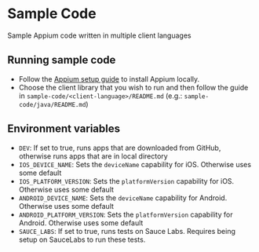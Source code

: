 # Sample Code

Sample Appium code written in multiple client languages

## Running sample code

* Follow the [Appium setup guide](https://github.com/appium/appium/blob/master/docs/en/about-appium/getting-started.md) to install Appium locally.
* Choose the client library that you wish to run and then follow the guide in `sample-code/<client-language>/README.md` (e.g.: `sample-code/java/README.md`)

## Environment variables

* `DEV`: If set to true, runs  apps that are downloaded from GitHub, otherwise runs apps that are in local directory
* `IOS_DEVICE_NAME`: Sets the `deviceName` capability for iOS. Otherwise uses some default
* `IOS_PLATFORM_VERSION`: Sets the `platformVersion` capability for iOS. Otherwise uses some default
* `ANDROID_DEVICE_NAME`: Sets the `deviceName` capability for Android. Otherwise uses some default
* `ANDROID_PLATFORM_VERSION`: Sets the `platformVersion` capability for Android. Otherwise uses some default
* `SAUCE_LABS`: If set to true, runs tests on Sauce Labs. Requires being setup on SauceLabs to run these tests.